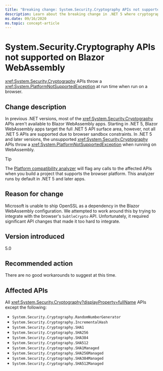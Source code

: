 ```yaml
---
title: "Breaking change: System.Security.Cryptography APIs not supported on Blazor WebAssembly"
description: Learn about the breaking change in .NET 5 where cryptography APIs throw an exception when run on a browser.
ms.date: 09/16/2020
ms.topic: concept-article
---
```

# System.Security.Cryptography APIs not supported on Blazor WebAssembly

<xref:System.Security.Cryptography> APIs throw a <xref:System.PlatformNotSupportedException> at run time when run on a browser.

## Change description

In previous .NET versions, most of the <xref:System.Security.Cryptography> APIs aren't available to Blazor WebAssembly apps. Starting in .NET 5, Blazor WebAssembly apps target the full .NET 5 API surface area, however, not all .NET 5 APIs are supported due to browser sandbox constraints. In .NET 5 and later versions, the unsupported <xref:System.Security.Cryptography> APIs throw a <xref:System.PlatformNotSupportedException> when running on WebAssembly.

> [!TIP]
> The [Platform compatibility analyzer](../../code-analysis/5.0/ca1416-platform-compatibility-analyzer.md) will flag any calls to the affected APIs when you build a project that supports the browser platform. This analyzer runs by default in .NET 5 and later apps.

## Reason for change

Microsoft is unable to ship OpenSSL as a dependency in the Blazor WebAssembly configuration. We attempted to work around this by trying to integrate with the browser's `SubtleCrypto` API. Unfortunately, it required significant API changes that made it too hard to integrate.

## Version introduced

5.0

## Recommended action

There are no good workarounds to suggest at this time.

## Affected APIs

All <xref:System.Security.Cryptography?displayProperty=fullName> APIs except the following:

- `System.Security.Cryptography.RandomNumberGenerator`
- `System.Security.Cryptography.IncrementalHash`
- `System.Security.Cryptography.SHA1`
- `System.Security.Cryptography.SHA256`
- `System.Security.Cryptography.SHA384`
- `System.Security.Cryptography.SHA512`
- `System.Security.Cryptography.SHA1Managed`
- `System.Security.Cryptography.SHA256Managed`
- `System.Security.Cryptography.SHA384Managed`
- `System.Security.Cryptography.SHA512Managed`

<!--

### Affected APIs

- `T:System.Security.Cryptography`

### Category

- ASP.NET Core
- Cryptography

-->
